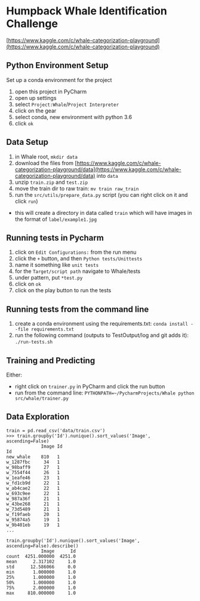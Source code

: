 # Humpback Whale Identification Challenge
[https://www.kaggle.com/c/whale-categorization-playground](https://www.kaggle.com/c/whale-categorization-playground)

## Python Environment Setup

Set up a conda environment for the project
1. open this project in PyCharm
1. open up settings
1. select `Project:Whale`/`Project Interpreter`
1. click on the gear
1. select conda, new environment with python 3.6
1. click `ok`

## Data Setup
1. in Whale root, `mkdir data`
1. download the files from [https://www.kaggle.com/c/whale-categorization-playground/data](https://www.kaggle.com/c/whale-categorization-playground/data) into `data`
1. unzip `train.zip` and `test.zip`
1. move the train dir to raw train: `mv train raw_train`
1. run the `src/utils/prepare_data.py` script (you can right click on it and click `run`)
  - this will create a directory in data called `train` which will have images in the format of `label/example1.jpg`

## Running tests in Pycharm
1. click on `Edit Configurations:` from the run menu
1. click the `+` button, and then `Python tests/Unittests`
1. name it something like `unit tests`
1. for the `Target/script path` navigate to Whale/tests
1. under pattern, put `*test.py`
1. click on `ok`
1. click on the play button to run the tests

## Running tests from the command line
1. create a conda environment using the requirements.txt:
`conda install --file requirements.txt`
1. run the following command (outputs to TestOutput/log and git adds it):
`./run-tests.sh`

## Training and Predicting
Either:
  * right click on `trainer.py` in PyCharm and click the run button
  * run from the command line: `PYTHONPATH=~/PycharmProjects/Whale python src/whale/trainer.py`

## Data Exploration
```
train = pd.read_csv('data/train.csv')
>>> train.groupby('Id').nunique().sort_values('Image', ascending=False)
             Image Id
Id
new_whale    810   1
w_1287fbc     34   1
w_98baff9     27   1
w_7554f44     26   1
w_1eafe46     23   1
w_fd1cb9d     22   1
w_ab4cae2     22   1
w_693c9ee     22   1
w_987a36f     21   1
w_43be268     21   1
w_73d5489     21   1
w_f19faeb     20   1
w_95874a5     19   1
w_9b401eb     19   1
...

train.groupby('Id').nunique().sort_values('Image', ascending=False).describe()
             Image      Id
count  4251.000000  4251.0
mean      2.317102     1.0
std      12.586066     0.0
min       1.000000     1.0
25%       1.000000     1.0
50%       1.000000     1.0
75%       2.000000     1.0
max     810.000000     1.0
```
